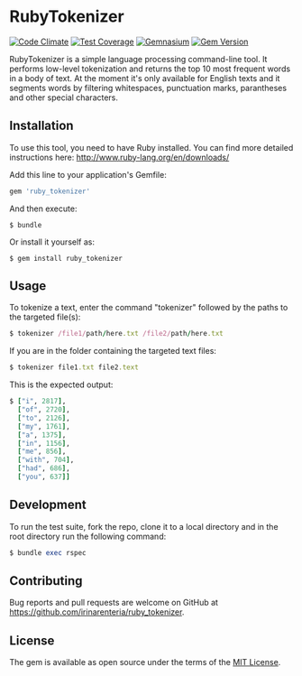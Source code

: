 # RubyTokenizer

[![Code Climate](https://codeclimate.com/repos/56ce511eacac410093009b23/badges/001a637ad10c8f8159e7/gpa.svg)](https://codeclimate.com/repos/56ce511eacac410093009b23/feed)
[![Test Coverage](https://codeclimate.com/repos/56ce511eacac410093009b23/badges/001a637ad10c8f8159e7/coverage.svg)](https://codeclimate.com/repos/56ce511eacac410093009b23/coverage)
[![Gemnasium](https://img.shields.io/gemnasium/mathiasbynens/he.svg)](https://github.com/irinarenteria/ruby_tokenizer)
[![Gem Version](https://badge.fury.io/rb/ruby_tokenizer.svg)](https://badge.fury.io/rb/ruby_tokenizer)

RubyTokenizer is a simple language processing command-line tool. It performs low-level tokenization and returns the top 10 most frequent words in a body of text. At the moment it's only available for English texts and it segments words by filtering whitespaces, punctuation marks, parantheses and other special characters.

## Installation

To use this tool, you need to have Ruby installed. You can find more detailed instructions here: http://www.ruby-lang.org/en/downloads/ 

Add this line to your application's Gemfile:

```ruby
gem 'ruby_tokenizer'
```

And then execute:

    $ bundle

Or install it yourself as:

    $ gem install ruby_tokenizer

## Usage

To tokenize a text, enter the command "tokenizer" followed by the paths to the targeted file(s):
	
```ruby
$ tokenizer /file1/path/here.txt /file2/path/here.txt
```
If you are in the folder containing the targeted text files:

```ruby
$ tokenizer file1.txt file2.text
```

This is the expected output:

```ruby
$ ["i", 2817],
  ["of", 2720],
  ["to", 2126],
  ["my", 1761],
  ["a", 1375],
  ["in", 1156],
  ["me", 856],
  ["with", 704],
  ["had", 686],
  ["you", 637]]
```

## Development

To run the test suite, fork the repo, clone it to a local directory and in the root directory run the following command:

```ruby
$ bundle exec rspec
```

## Contributing

Bug reports and pull requests are welcome on GitHub at https://github.com/irinarenteria/ruby_tokenizer.


## License

The gem is available as open source under the terms of the [MIT License](http://opensource.org/licenses/MIT).

